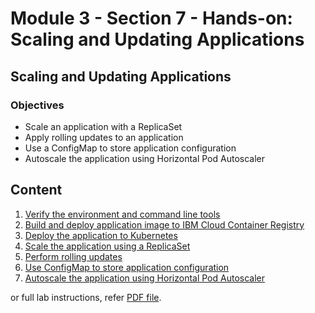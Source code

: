 # Module 3 - Section 7 - Hands-on: Scaling and Updating Applications

## Scaling and Updating Applications

### Objectives

- Scale an application with a ReplicaSet
- Apply rolling updates to an application
- Use a ConfigMap to store application configuration
- Autoscale the application using Horizontal Pod Autoscaler

## Content

1. [Verify the environment and command line tools](resources/07/01_Verify-the-env-and-cli-tools.md)
2. [Build and deploy application image to IBM Cloud Container Registry](resources/07/02_Build-n-push-application-image-to-IBM-Cloud-Container-Registry.md)
3. [Deploy the application to Kubernetes](resources/07/03_Deploy-the-application-to-Kubernetes.md)
4. [Scale the application using a ReplicaSet](resources/07/04_Scaling-the-application-using-a-ReplicaSet.md)
5. [Perform rolling updates](resources/07/05_Perform-rolling-updates.md)
6. [Use ConfigMap to store application configuration](resources/07/06_Using-a-ConfigMap-to-store-configuration.md)
7. [Autoscale the application using Horizontal Pod Autoscaler](resources/07/07_Autoscale-the-hello-world-application-using-Horizontal-Pod-Autoscaler.md)

or full lab instructions, refer [PDF file](resources/07/Hands-on_Scaling-n-Updating-Applications.pdf).